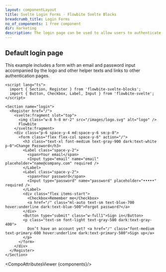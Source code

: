 ```yaml
---
layout: componentLayout
title: Svelte Login Forms - Flowbite Svelte Blocks
breadcrumb_title: Login Forms
no_of_components: 1 free component
dir: marketing
description: The login page can be used to allow users to authenticate inside your application based on a collection of templates from Flowbite and coded with Tailwind CSS.
---
```


<script>
  import { TableProp, TableDefaultRow, CompoAttributesViewer } from '../utils'
  const components = 'Register, Section'
</script>

## Default login page

This example includes a form with an email and password input accompanied by the logo and other helper texts and links to other authentication pages.

```svelte example
<script lang="ts">
  import { Section, Register } from 'flowbite-svelte-blocks';
  import { Button, Checkbox, Label, Input } from 'flowbite-svelte';
</script>

<Section name="login">
  <Register href="/">
    <svelte:fragment slot="top">
      <img class="w-8 h-8 mr-2" src="/images/logo.svg" alt="logo" />
      Flowbite
    </svelte:fragment>
    <div class="p-6 space-y-4 md:space-y-6 sm:p-8">
      <form class="flex flex-col space-y-6" action="/">
        <h3 class="text-xl font-medium text-gray-900 dark:text-white p-0">Change Password</h3>
        <Label class="space-y-2">
          <span>Your email</span>
          <Input type="email" name="email" placeholder="name@company.com" required />
        </Label>
        <Label class="space-y-2">
          <span>Your password</span>
          <Input type="password" name="password" placeholder="•••••" required />
        </Label>
        <div class="flex items-start">
          <Checkbox>Remember me</Checkbox>
          <a href="/" class="ml-auto text-sm text-blue-700 hover:underline dark:text-blue-500">Forgot password?</a>
        </div>
        <Button type="submit" class="w-full1">Sign in</Button>
        <p class="text-sm font-light text-gray-500 dark:text-gray-400">
          Don’t have an account yet? <a href="/" class="font-medium text-primary-600 hover:underline dark:text-primary-500">Sign up</a>
        </p>
      </form>
    </div>
  </Register>
</Section>
```

<CompoAttributesViewer {components}/>
